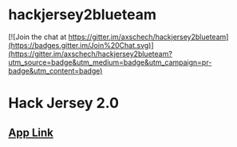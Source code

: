 # hackjersey2blueteam

[![Join the chat at https://gitter.im/axschech/hackjersey2blueteam](https://badges.gitter.im/Join%20Chat.svg)](https://gitter.im/axschech/hackjersey2blueteam?utm_source=badge&utm_medium=badge&utm_campaign=pr-badge&utm_content=badge)

# Hack Jersey 2.0

## [App Link](http://dev.axschech.com/hj2/a)

